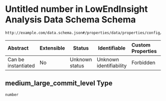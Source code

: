# Untitled number in LowEndInsight Analysis Data Schema Schema

```txt
http://example.com/data.schema.json#/properties/data/properties/config/properties/medium_large_commit_level
```




| Abstract            | Extensible | Status         | Identifiable            | Custom Properties | Additional Properties | Access Restrictions | Defined In                                                                 |
| :------------------ | ---------- | -------------- | ----------------------- | :---------------- | --------------------- | ------------------- | -------------------------------------------------------------------------- |
| Can be instantiated | No         | Unknown status | Unknown identifiability | Forbidden         | Allowed               | none                | [data.schema.json\*](../../out/v1/data.schema.json "open original schema") |

## medium_large_commit_level Type

`number`

